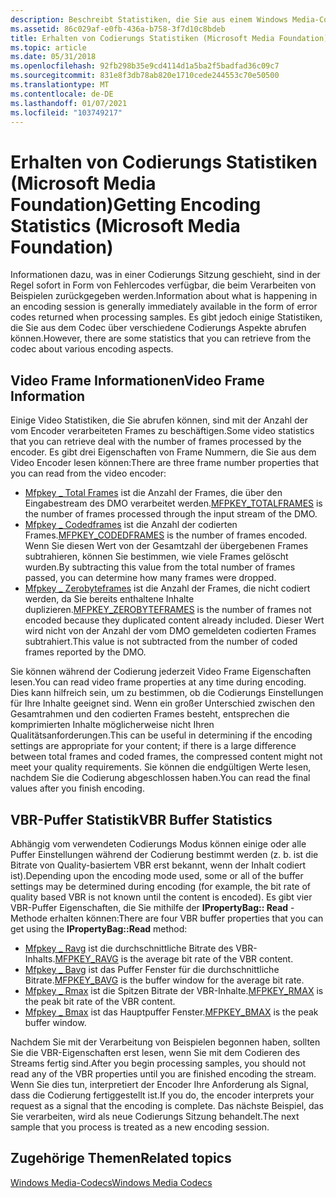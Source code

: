```yaml
---
description: Beschreibt Statistiken, die Sie aus einem Windows Media-Codec abrufen können.
ms.assetid: 86c029af-e0fb-436a-b758-3f7d10c8bdeb
title: Erhalten von Codierungs Statistiken (Microsoft Media Foundation)
ms.topic: article
ms.date: 05/31/2018
ms.openlocfilehash: 92fb298b35e9cd4114d1a5ba2f5badfad36c09c7
ms.sourcegitcommit: 831e8f3db78ab820e1710cede244553c70e50500
ms.translationtype: MT
ms.contentlocale: de-DE
ms.lasthandoff: 01/07/2021
ms.locfileid: "103749217"
---
```

# <a name="getting-encoding-statistics-microsoft-media-foundation"></a><span data-ttu-id="44ab3-103">Erhalten von Codierungs Statistiken (Microsoft Media Foundation)</span><span class="sxs-lookup"><span data-stu-id="44ab3-103">Getting Encoding Statistics (Microsoft Media Foundation)</span></span>

<span data-ttu-id="44ab3-104">Informationen dazu, was in einer Codierungs Sitzung geschieht, sind in der Regel sofort in Form von Fehlercodes verfügbar, die beim Verarbeiten von Beispielen zurückgegeben werden.</span><span class="sxs-lookup"><span data-stu-id="44ab3-104">Information about what is happening in an encoding session is generally immediately available in the form of error codes returned when processing samples.</span></span> <span data-ttu-id="44ab3-105">Es gibt jedoch einige Statistiken, die Sie aus dem Codec über verschiedene Codierungs Aspekte abrufen können.</span><span class="sxs-lookup"><span data-stu-id="44ab3-105">However, there are some statistics that you can retrieve from the codec about various encoding aspects.</span></span>

## <a name="video-frame-information"></a><span data-ttu-id="44ab3-106">Video Frame Informationen</span><span class="sxs-lookup"><span data-stu-id="44ab3-106">Video Frame Information</span></span>

<span data-ttu-id="44ab3-107">Einige Video Statistiken, die Sie abrufen können, sind mit der Anzahl der vom Encoder verarbeiteten Frames zu beschäftigen.</span><span class="sxs-lookup"><span data-stu-id="44ab3-107">Some video statistics that you can retrieve deal with the number of frames processed by the encoder.</span></span> <span data-ttu-id="44ab3-108">Es gibt drei Eigenschaften von Frame Nummern, die Sie aus dem Video Encoder lesen können:</span><span class="sxs-lookup"><span data-stu-id="44ab3-108">There are three frame number properties that you can read from the video encoder:</span></span>

-   <span data-ttu-id="44ab3-109">[Mfpkey \_ Total Frames](mfpkey-totalframesproperty.md) ist die Anzahl der Frames, die über den Eingabestream des DMO verarbeitet werden.</span><span class="sxs-lookup"><span data-stu-id="44ab3-109">[MFPKEY\_TOTALFRAMES](mfpkey-totalframesproperty.md) is the number of frames processed through the input stream of the DMO.</span></span>
-   <span data-ttu-id="44ab3-110">[Mfpkey \_ Codedframes](mfpkey-codedframesproperty.md) ist die Anzahl der codierten Frames.</span><span class="sxs-lookup"><span data-stu-id="44ab3-110">[MFPKEY\_CODEDFRAMES](mfpkey-codedframesproperty.md) is the number of frames encoded.</span></span> <span data-ttu-id="44ab3-111">Wenn Sie diesen Wert von der Gesamtzahl der übergebenen Frames subtrahieren, können Sie bestimmen, wie viele Frames gelöscht wurden.</span><span class="sxs-lookup"><span data-stu-id="44ab3-111">By subtracting this value from the total number of frames passed, you can determine how many frames were dropped.</span></span>
-   <span data-ttu-id="44ab3-112">[Mfpkey \_ Zerobyteframes](mfpkey-zerobyteframesproperty.md) ist die Anzahl der Frames, die nicht codiert werden, da Sie bereits enthaltene Inhalte duplizieren.</span><span class="sxs-lookup"><span data-stu-id="44ab3-112">[MFPKEY\_ZEROBYTEFRAMES](mfpkey-zerobyteframesproperty.md) is the number of frames not encoded because they duplicated content already included.</span></span> <span data-ttu-id="44ab3-113">Dieser Wert wird nicht von der Anzahl der vom DMO gemeldeten codierten Frames subtrahiert.</span><span class="sxs-lookup"><span data-stu-id="44ab3-113">This value is not subtracted from the number of coded frames reported by the DMO.</span></span>

<span data-ttu-id="44ab3-114">Sie können während der Codierung jederzeit Video Frame Eigenschaften lesen.</span><span class="sxs-lookup"><span data-stu-id="44ab3-114">You can read video frame properties at any time during encoding.</span></span> <span data-ttu-id="44ab3-115">Dies kann hilfreich sein, um zu bestimmen, ob die Codierungs Einstellungen für Ihre Inhalte geeignet sind. Wenn ein großer Unterschied zwischen den Gesamtrahmen und den codierten Frames besteht, entsprechen die komprimierten Inhalte möglicherweise nicht Ihren Qualitätsanforderungen.</span><span class="sxs-lookup"><span data-stu-id="44ab3-115">This can be useful in determining if the encoding settings are appropriate for your content; if there is a large difference between total frames and coded frames, the compressed content might not meet your quality requirements.</span></span> <span data-ttu-id="44ab3-116">Sie können die endgültigen Werte lesen, nachdem Sie die Codierung abgeschlossen haben.</span><span class="sxs-lookup"><span data-stu-id="44ab3-116">You can read the final values after you finish encoding.</span></span>

## <a name="vbr-buffer-statistics"></a><span data-ttu-id="44ab3-117">VBR-Puffer Statistik</span><span class="sxs-lookup"><span data-stu-id="44ab3-117">VBR Buffer Statistics</span></span>

<span data-ttu-id="44ab3-118">Abhängig vom verwendeten Codierungs Modus können einige oder alle Puffer Einstellungen während der Codierung bestimmt werden (z. b. ist die Bitrate von Quality-basiertem VBR erst bekannt, wenn der Inhalt codiert ist).</span><span class="sxs-lookup"><span data-stu-id="44ab3-118">Depending upon the encoding mode used, some or all of the buffer settings may be determined during encoding (for example, the bit rate of quality based VBR is not known until the content is encoded).</span></span> <span data-ttu-id="44ab3-119">Es gibt vier VBR-Puffer Eigenschaften, die Sie mithilfe der **IPropertyBag:: Read** -Methode erhalten können:</span><span class="sxs-lookup"><span data-stu-id="44ab3-119">There are four VBR buffer properties that you can get using the **IPropertyBag::Read** method:</span></span>

-   <span data-ttu-id="44ab3-120">[Mfpkey \_ Ravg](mfpkey-ravgproperty.md) ist die durchschnittliche Bitrate des VBR-Inhalts.</span><span class="sxs-lookup"><span data-stu-id="44ab3-120">[MFPKEY\_RAVG](mfpkey-ravgproperty.md) is the average bit rate of the VBR content.</span></span>
-   <span data-ttu-id="44ab3-121">[Mfpkey \_ Bavg](mfpkey-bavgproperty.md) ist das Puffer Fenster für die durchschnittliche Bitrate.</span><span class="sxs-lookup"><span data-stu-id="44ab3-121">[MFPKEY\_BAVG](mfpkey-bavgproperty.md) is the buffer window for the average bit rate.</span></span>
-   <span data-ttu-id="44ab3-122">[Mfpkey \_ Rmax](mfpkey-rmaxproperty.md) ist die Spitzen Bitrate der VBR-Inhalte.</span><span class="sxs-lookup"><span data-stu-id="44ab3-122">[MFPKEY\_RMAX](mfpkey-rmaxproperty.md) is the peak bit rate of the VBR content.</span></span>
-   <span data-ttu-id="44ab3-123">[Mfpkey \_ Bmax](mfpkey-bmaxproperty.md) ist das Hauptpuffer Fenster.</span><span class="sxs-lookup"><span data-stu-id="44ab3-123">[MFPKEY\_BMAX](mfpkey-bmaxproperty.md) is the peak buffer window.</span></span>

<span data-ttu-id="44ab3-124">Nachdem Sie mit der Verarbeitung von Beispielen begonnen haben, sollten Sie die VBR-Eigenschaften erst lesen, wenn Sie mit dem Codieren des Streams fertig sind.</span><span class="sxs-lookup"><span data-stu-id="44ab3-124">After you begin processing samples, you should not read any of the VBR properties until you are finished encoding the stream.</span></span> <span data-ttu-id="44ab3-125">Wenn Sie dies tun, interpretiert der Encoder Ihre Anforderung als Signal, dass die Codierung fertiggestellt ist.</span><span class="sxs-lookup"><span data-stu-id="44ab3-125">If you do, the encoder interprets your request as a signal that the encoding is complete.</span></span> <span data-ttu-id="44ab3-126">Das nächste Beispiel, das Sie verarbeiten, wird als neue Codierungs Sitzung behandelt.</span><span class="sxs-lookup"><span data-stu-id="44ab3-126">The next sample that you process is treated as a new encoding session.</span></span>

## <a name="related-topics"></a><span data-ttu-id="44ab3-127">Zugehörige Themen</span><span class="sxs-lookup"><span data-stu-id="44ab3-127">Related topics</span></span>

<dl> <dt>

[<span data-ttu-id="44ab3-128">Windows Media-Codecs</span><span class="sxs-lookup"><span data-stu-id="44ab3-128">Windows Media Codecs</span></span>](windows-media-codecs.md)
</dt> </dl>

 

 



